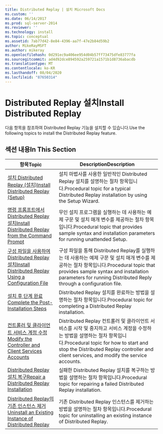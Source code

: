 ```yaml
---
title: Distributed Replay | 설치 Microsoft Docs
ms.custom: ''
ms.date: 06/14/2017
ms.prod: sql-server-2014
ms.reviewer: ''
ms.technology: install
ms.topic: conceptual
ms.assetid: 7ab77d42-8e84-4396-aa7f-47e2b84d59b2
author: MikeRayMSFT
ms.author: mikeray
ms.openlocfilehash: 0d291ec9a406ee954d04b57ff73475dfe83777fa
ms.sourcegitcommit: ad4d92dce894592a259721a1571b1d8736abacdb
ms.translationtype: MT
ms.contentlocale: ko-KR
ms.lasthandoff: 08/04/2020
ms.locfileid: "87650314"
---
```

# <a name="install-distributed-replay"></a><span data-ttu-id="ad955-102">Distributed Replay 설치</span><span class="sxs-lookup"><span data-stu-id="ad955-102">Install Distributed Replay</span></span>
  <span data-ttu-id="ad955-103">다음 항목을 참조하여 Distributed Replay 기능을 설치할 수 있습니다.</span><span class="sxs-lookup"><span data-stu-id="ad955-103">Use the following topics to install the Distributed Replay feature.</span></span>  
  
## <a name="in-this-section"></a><span data-ttu-id="ad955-104">섹션 내용</span><span class="sxs-lookup"><span data-stu-id="ad955-104">In This Section</span></span>  
  
|<span data-ttu-id="ad955-105">항목</span><span class="sxs-lookup"><span data-stu-id="ad955-105">Topic</span></span>|<span data-ttu-id="ad955-106">Description</span><span class="sxs-lookup"><span data-stu-id="ad955-106">Description</span></span>|  
|-----------|-----------------|  
|[<span data-ttu-id="ad955-107">설치 Distributed Replay &#40;설치&#41;</span><span class="sxs-lookup"><span data-stu-id="ad955-107">Install Distributed Replay &#40;Setup&#41;</span></span>](../../sql-server/install/install-distributed-replay-setup.md)|<span data-ttu-id="ad955-108">설치 마법사를 사용한 일반적인 Distributed Replay 설치를 설명하는 절차 항목입니다.</span><span class="sxs-lookup"><span data-stu-id="ad955-108">Procedural topic for a typical Distributed Replay installation by using the Setup Wizard.</span></span>|  
|[<span data-ttu-id="ad955-109">명령 프롬프트에서 Distributed Replay 설치</span><span class="sxs-lookup"><span data-stu-id="ad955-109">Install Distributed Replay from the Command Prompt</span></span>](install-distributed-replay-overview.md)|<span data-ttu-id="ad955-110">무인 설치 프로그램을 실행하는 데 사용하는 예제 구문 및 설치 매개 변수를 제공하는 절차 항목입니다.</span><span class="sxs-lookup"><span data-stu-id="ad955-110">Procedural topic that provides sample syntax and installation parameters for running unattended Setup.</span></span>|  
|[<span data-ttu-id="ad955-111">구성 파일을 사용하여 Distributed Replay 설치</span><span class="sxs-lookup"><span data-stu-id="ad955-111">Install Distributed Replay Using a Configuration File</span></span>](../../sql-server/install/install-distributed-replay-using-a-configuration-file.md)|<span data-ttu-id="ad955-112">구성 파일을 통해 Distributed Replay를 실행하는 데 사용하는 예제 구문 및 설치 매개 변수를 제공하는 절차 항목입니다.</span><span class="sxs-lookup"><span data-stu-id="ad955-112">Procedural topic that provides sample syntax and installation parameters for running Distributed Reply through a configuration file.</span></span>|  
|[<span data-ttu-id="ad955-113">설치 후 단계 완료</span><span class="sxs-lookup"><span data-stu-id="ad955-113">Complete the Post-Installation Steps</span></span>](complete-the-post-installation-steps.md)|<span data-ttu-id="ad955-114">Distributed Replay 설치를 완료하는 방법을 설명하는 절차 항목입니다.</span><span class="sxs-lookup"><span data-stu-id="ad955-114">Procedural topic for completing a Distributed Replay installation.</span></span>|  
|[<span data-ttu-id="ad955-115">컨트롤러 및 클라이언트 서비스 계정 수정</span><span class="sxs-lookup"><span data-stu-id="ad955-115">Modify the Controller and Client Services Accounts</span></span>](modify-the-controller-and-client-services-accounts.md)|<span data-ttu-id="ad955-116">Distributed Replay 컨트롤러 및 클라이언트 서비스를 시작 및 중지하고 서비스 계정을 수정하는 방법을 설명하는 절차 항목입니다.</span><span class="sxs-lookup"><span data-stu-id="ad955-116">Procedural topic for how to start and stop the Distributed Replay controller and client services, and modify the service accounts.</span></span>|  
|[<span data-ttu-id="ad955-117">Distributed Replay 설치 복구</span><span class="sxs-lookup"><span data-stu-id="ad955-117">Repair a Distributed Replay Installation</span></span>](../../sql-server/install/repair-a-distributed-replay-installation.md)|<span data-ttu-id="ad955-118">실패한 Distributed Replay 설치를 복구하는 방법을 설명하는 절차 항목입니다.</span><span class="sxs-lookup"><span data-stu-id="ad955-118">Procedural topic for repairing a failed Distributed Replay installation.</span></span>|  
|[<span data-ttu-id="ad955-119">Distributed Replay의 기존 인스턴스 제거</span><span class="sxs-lookup"><span data-stu-id="ad955-119">Uninstall an Existing Instance of Distributed Replay</span></span>](../../sql-server/install/uninstall-an-existing-instance-of-distributed-replay.md)|<span data-ttu-id="ad955-120">기존 Distributed Replay 인스턴스를 제거하는 방법을 설명하는 절차 항목입니다.</span><span class="sxs-lookup"><span data-stu-id="ad955-120">Procedural topic for uninstalling an existing instance of Distributed Replay.</span></span>|  
  
  
